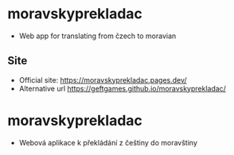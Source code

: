 # moravskyprekladac
- Web app for translating from čzech to moravian

## Site
- Official site: https://moravskyprekladac.pages.dev/ 
- Alternative url https://geftgames.github.io/moravskyprekladac/

# moravskyprekladac
- Webová aplikace k překládání z češtiny do moravštiny
